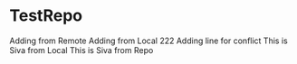 # TestRepo
Adding from Remote
Adding from Local 
222
Adding line for conflict
This is Siva from Local
This is Siva from Repo
